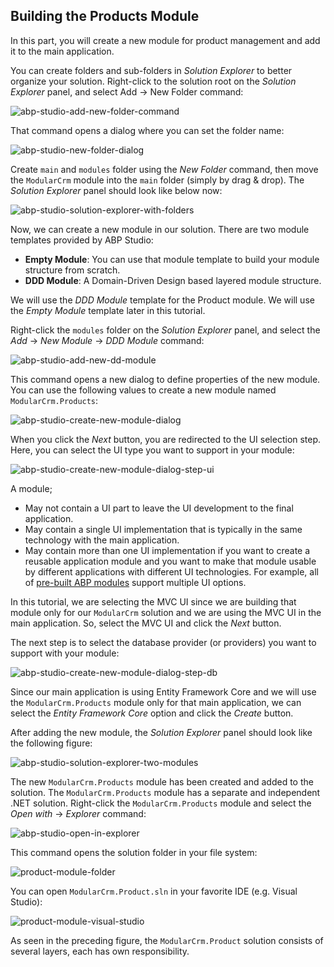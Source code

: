 ## Building the Products Module

In this part, you will create a new module for product management and add it to the main application.

You can create folders and sub-folders in *Solution Explorer* to better organize your solution. Right-click to the solution root on the *Solution Explorer* panel, and select Add -> New Folder command:

![abp-studio-add-new-folder-command](D:\Github\abp\docs\en\tutorials\modular-crm\images\abp-studio-add-new-folder-command.png)

That command opens a dialog where you can set the folder name:

![abp-studio-new-folder-dialog](D:\Github\abp\docs\en\tutorials\modular-crm\images\abp-studio-new-folder-dialog.png)

Create `main` and `modules` folder using the *New Folder* command, then move the `ModularCrm` module into the `main` folder (simply by drag & drop). The *Solution Explorer* panel should look like below now:

![abp-studio-solution-explorer-with-folders](D:\Github\abp\docs\en\tutorials\modular-crm\images\abp-studio-solution-explorer-with-folders.png)

Now, we can create a new module in our solution. There are two module templates provided by ABP Studio:

* **Empty Module**: You can use that module template to build your module structure from scratch.
* **DDD Module**: A Domain-Driven Design based layered module structure.

We will use the *DDD Module* template for the Product module. We will use the *Empty Module* template later in this tutorial.

Right-click the `modules` folder on the *Solution Explorer* panel, and select the *Add* -> *New Module* -> *DDD Module* command:

![abp-studio-add-new-dd-module](D:\Github\abp\docs\en\tutorials\modular-crm\images\abp-studio-add-new-dd-module.png)

This command opens a new dialog to define properties of the new module. You can use the following values to create a new module named `ModularCrm.Products`:

![abp-studio-create-new-module-dialog](D:\Github\abp\docs\en\tutorials\modular-crm\images\abp-studio-create-new-module-dialog.png)

When you click the *Next* button, you are redirected to the UI selection step. Here, you can select the UI type you want to support in your module:

![abp-studio-create-new-module-dialog-step-ui](D:\Github\abp\docs\en\tutorials\modular-crm\images\abp-studio-create-new-module-dialog-step-ui.png)

A module;

* May not contain a UI part to leave the UI development to the final application.
* May contain a single UI implementation that is typically in the same technology with the main application.
* May contain more than one UI implementation if you want to create a reusable application module and you want to make that module usable by different applications with different UI technologies. For example, all of [pre-built ABP modules](https://abp.io/modules) support multiple UI options.

In this tutorial, we are selecting the MVC UI since we are building that module only for our `ModularCrm` solution and we are using the MVC UI in the main application. So, select the MVC UI and click the *Next* button.

The next step is to select the database provider (or providers) you want to support with your module:

![abp-studio-create-new-module-dialog-step-db](D:\Github\abp\docs\en\tutorials\modular-crm\images\abp-studio-create-new-module-dialog-step-db.png)

Since our main application is using Entity Framework Core and we will use the `ModularCrm.Products` module only for that main application, we can select the *Entity Framework Core* option and click the *Create* button.

After adding the new module, the *Solution Explorer* panel should look like the following figure:

![abp-studio-solution-explorer-two-modules](D:\Github\abp\docs\en\tutorials\modular-crm\images\abp-studio-solution-explorer-two-modules.png)

The new `ModularCrm.Products` module has been created and added to the solution. The `ModularCrm.Products` module has a separate and independent .NET solution. Right-click the `ModularCrm.Products` module and select the *Open with* -> *Explorer* command:

![abp-studio-open-in-explorer](D:\Github\abp\docs\en\tutorials\modular-crm\images\abp-studio-open-in-explorer.png)

This command opens the solution folder in your file system:

![product-module-folder](D:\Github\abp\docs\en\tutorials\modular-crm\images\product-module-folder.png)

You can open `ModularCrm.Product.sln` in your favorite IDE (e.g. Visual Studio):

![product-module-visual-studio](D:\Github\abp\docs\en\tutorials\modular-crm\images\product-module-visual-studio.png)

As seen in the preceding figure, the `ModularCrm.Product` solution consists of several layers, each has own responsibility.